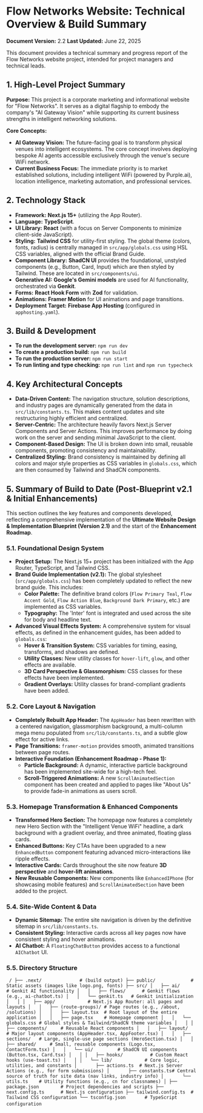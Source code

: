 
# Flow Networks Website: Technical Overview & Build Summary

**Document Version:** 2.2
**Last Updated:** June 22, 2025

This document provides a technical summary and progress report of the Flow Networks website project, intended for project managers and technical leads.

## 1. High-Level Project Summary

**Purpose:** This project is a corporate marketing and informational website for "Flow Networks". It serves as a digital flagship to embody the company's "AI Gateway Vision" while supporting its current business strengths in intelligent networking solutions.

**Core Concepts:**
*   **AI Gateway Vision:** The future-facing goal is to transform physical venues into intelligent ecosystems. The core concept involves deploying bespoke AI agents accessible exclusively through the venue's secure WiFi network.
*   **Current Business Focus:** The immediate priority is to market established solutions, including intelligent WiFi (powered by Purple.ai), location intelligence, marketing automation, and professional services.

## 2. Technology Stack

*   **Framework:** **Next.js 15+** (utilizing the App Router).
*   **Language:** **TypeScript**.
*   **UI Library:** **React** (with a focus on Server Components to minimize client-side JavaScript).
*   **Styling:** **Tailwind CSS** for utility-first styling. The global theme (colors, fonts, radius) is centrally managed in `src/app/globals.css` using HSL CSS variables, aligned with the official Brand Guide.
*   **Component Library:** **ShadCN UI** provides the foundational, unstyled components (e.g., Button, Card, Input) which are then styled by Tailwind. These are located in `src/components/ui`.
*   **Generative AI:** **Google's Gemini models** are used for AI functionality, orchestrated via **Genkit**.
*   **Forms:** **React Hook Form** with **Zod** for validation.
*   **Animations:** **Framer Motion** for UI animations and page transitions.
*   **Deployment Target:** **Firebase App Hosting** (configured in `apphosting.yaml`).

## 3. Build & Development

*   **To run the development server:** `npm run dev`
*   **To create a production build:** `npm run build`
*   **To run the production server:** `npm run start`
*   **To run linting and type checking:** `npm run lint` and `npm run typecheck`

## 4. Key Architectural Concepts

*   **Data-Driven Content:** The navigation structure, solution descriptions, and industry pages are dynamically generated from the data in `src/lib/constants.ts`. This makes content updates and site restructuring highly efficient and centralized.
*   **Server-Centric:** The architecture heavily favors Next.js Server Components and Server Actions. This improves performance by doing work on the server and sending minimal JavaScript to the client.
*   **Component-Based Design:** The UI is broken down into small, reusable components, promoting consistency and maintainability.
*   **Centralized Styling:** Brand consistency is maintained by defining all colors and major style properties as CSS variables in `globals.css`, which are then consumed by Tailwind and ShadCN components.

## 5. Summary of Build to Date (Post-Blueprint v2.1 & Initial Enhancements)

This section outlines the key features and components developed, reflecting a comprehensive implementation of the **Ultimate Website Design & Implementation Blueprint (Version 2.1)** and the start of the **Enhancement Roadmap**.

### 5.1. Foundational Design System
*   **Project Setup:** The Next.js 15+ project has been initialized with the App Router, TypeScript, and Tailwind CSS.
*   **Brand Guide Implementation (v2.1):** The global stylesheet (`src/app/globals.css`) has been completely updated to reflect the new brand guide. This includes:
    *   **Color Palette:** The definitive brand colors (`Flow Primary Teal`, `Flow Accent Gold`, `Flow Action Blue`, `Background Dark Primary`, etc.) are implemented as CSS variables.
    *   **Typography:** The 'Inter' font is integrated and used across the site for body and headline text.
*   **Advanced Visual Effects System:** A comprehensive system for visual effects, as defined in the enhancement guides, has been added to `globals.css`:
    *   **Hover & Transition System:** CSS variables for timing, easing, transforms, and shadows are defined.
    *   **Utility Classes:** New utility classes for `hover-lift`, `glow`, and other effects are available.
    *   **3D Card Perspective & Glassmorphism:** CSS classes for these effects have been implemented.
    *   **Gradient Overlays:** Utility classes for brand-compliant gradients have been added.

### 5.2. Core Layout & Navigation
*   **Completely Rebuilt App Header:** The `AppHeader` has been rewritten with a centered navigation, glassmorphism background, a multi-column mega menu populated from `src/lib/constants.ts`, and a subtle glow effect for active links.
*   **Page Transitions:** `framer-motion` provides smooth, animated transitions between page routes.
*   **Interactive Foundation (Enhancement Roadmap - Phase 1):**
    *   **Particle Background:** A dynamic, interactive particle background has been implemented site-wide for a high-tech feel.
    *   **Scroll-Triggered Animations:** A new `ScrollAnimatedSection` component has been created and applied to pages like "About Us" to provide fade-in animations as users scroll.

### 5.3. Homepage Transformation & Enhanced Components
*   **Transformed Hero Section:** The homepage now features a completely new Hero Section with the "Intelligent Venue WiFi" headline, a dark background with a gradient overlay, and three animated, floating glass cards.
*   **Enhanced Buttons:** Key CTAs have been upgraded to a new `EnhancedButton` component featuring advanced micro-interactions like ripple effects.
*   **Interactive Cards:** Cards throughout the site now feature **3D perspective** and **hover-lift animations**.
*   **New Reusable Components:** New components like `EnhancedIPhone` (for showcasing mobile features) and `ScrollAnimatedSection` have been added to the project.

### 5.4. Site-Wide Content & Data
*   **Dynamic Sitemap:** The entire site navigation is driven by the definitive sitemap in `src/lib/constants.ts`.
*   **Consistent Styling:** Interactive cards across all key pages now have consistent styling and hover animations.
*   **AI Chatbot:** A `FloatingChatButton` provides access to a functional `AIChatbot` UI.

### 5.5. Directory Structure
` ` `
/
├── .next/              # (build output)
├── public/             # Static assets (images like logo.png, fonts)
├── src/
│   ├── ai/             # Genkit AI functionality
│   │   ├── flows/      # Genkit flows (e.g., ai-chatbot.ts)
│   │   └── genkit.ts   # Genkit initialization
│   │
│   ├── app/            # Next.js App Router: all pages and layouts
│   │   ├── (route-groups)/ # Page routes (e.g., /about, /solutions)
│   │   ├── layout.tsx  # Root layout of the entire application
│   │   ├── page.tsx    # Homepage component
│   │   └── globals.css # Global styles & Tailwind/ShadCN theme variables
│   │
│   ├── components/     # Reusable React components
│   │   ├── layout/     # Major layout components (AppHeader.tsx, AppFooter.tsx)
│   │   ├── sections/   # Large, single-use page sections (HeroSection.tsx)
│   │   ├── shared/     # Small, reusable components (Logo.tsx, ContactForm.tsx)
│   │   └── ui/         # ShadCN UI components (Button.tsx, Card.tsx)
│   │
│   ├── hooks/          # Custom React hooks (use-toast.ts)
│   │
│   └── lib/            # Core logic, utilities, and constants
│       ├── actions.ts  # Next.js Server Actions (e.g., for form submissions)
│       ├── constants.ts# Central source of truth for site data (nav links, industry info)
│       └── utils.ts    # Utility functions (e.g., cn for classnames)
│
├── package.json        # Project dependencies and scripts
├── next.config.ts      # Next.js configuration
├── tailwind.config.ts  # Tailwind CSS configuration
└── tsconfig.json       # TypeScript configuration
` ` `
